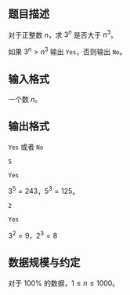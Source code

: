 ## 题目描述

对于正整数 $n$，求 $3^n$ 是否大于 $n^3$。

如果 $3^n>n^3$ 输出 `Yes`，否则输出 `No`。

## 输入格式

一个数 $n$。

## 输出格式

`Yes` 或者 `No`

```input1
5
```

```output1
Yes
```

$3^5=243$，$5^3=125$。


```input2
2
```

```output2
Yes
```

$3^2=9$，$2^3=8$

## 数据规模与约定

对于 $100\%$ 的数据，$1 \le n \le 1000$。